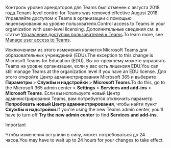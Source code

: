  <span data-ttu-id="c2856-101">Контроль уровня арендаторов для Teams был отменен с августа 2018 года.</span><span class="sxs-lookup"><span data-stu-id="c2856-101">Tenant-level control for Teams was removed effective August 2018.</span></span> <span data-ttu-id="c2856-102">Управляйте доступом к Teams в организации с помощью лицензирования на уровне пользователя.</span><span class="sxs-lookup"><span data-stu-id="c2856-102">Control access to Teams in your organization with user-level licensing.</span></span> <span data-ttu-id="c2856-103">Дополнительные сведения см. в статье [Управление доступом пользователей к Teams](../user-access.md).</span><span class="sxs-lookup"><span data-stu-id="c2856-103">To learn more, see [Manage user access to Teams](../user-access.md).</span></span>

<span data-ttu-id="c2856-104">Исключением из этого изменения является Microsoft Teams для образовательных учреждений (EDU).</span><span class="sxs-lookup"><span data-stu-id="c2856-104">The exception to this change is Microsoft Teams for Education (EDU).</span></span> <span data-ttu-id="c2856-105">Вы по-прежнему можете управлять Teams на уровне организации, если у вас есть лицензия EDU.</span><span class="sxs-lookup"><span data-stu-id="c2856-105">You can still manage Teams at the organization level if you have an EDU license.</span></span> <span data-ttu-id="c2856-106">Для этого откройте Центр администрирования Microsoft 365 и выберите **Параметры** > **Службы и надстройки** > **Microsoft Teams**.</span><span class="sxs-lookup"><span data-stu-id="c2856-106">To do this, go to the Microsoft 365 admin center > **Settings** > **Services and add-ins** > **Microsoft Teams**.</span></span> <span data-ttu-id="c2856-107">Если вы используете новый Центр администрирования Teams, вам потребуется отключить параметр **Попробовать новый Центр администрирования**, чтобы найти пункт **Службы и надстройки**.</span><span class="sxs-lookup"><span data-stu-id="c2856-107">If you're using the new Teams admin center, you'll have to turn off **Try the new admin center** to find **Services and add-ins**.</span></span> 

> [!IMPORTANT]
> <span data-ttu-id="c2856-108">Чтобы изменения вступили в силу, может потребоваться до 24 часов.</span><span class="sxs-lookup"><span data-stu-id="c2856-108">You may have to wait up to 24 hours for your changes to take effect.</span></span> 
